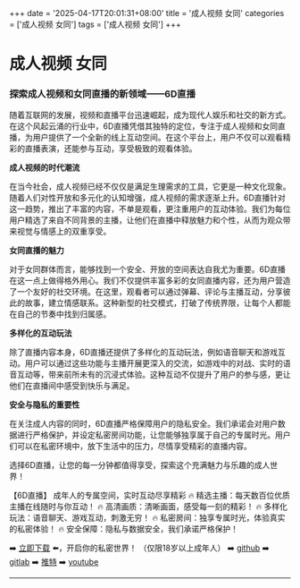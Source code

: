 +++
date = '2025-04-17T20:01:31+08:00'
title = '成人视频 女同'
categories = ['成人视频 女同']
tags = ['成人视频 女同']
+++

# 成人视频 女同

### 探索成人视频和女同直播的新领域——6D直播

随着互联网的发展，视频和直播平台迅速崛起，成为现代人娱乐和社交的新方式。在这个风起云涌的行业中，6D直播凭借其独特的定位，专注于成人视频和女同直播，为用户提供了一个全新的线上互动空间。在这个平台上，用户不仅可以观看精彩的直播表演，还能参与互动，享受极致的观看体验。

**成人视频的时代潮流**

在当今社会，成人视频已经不仅仅是满足生理需求的工具，它更是一种文化现象。随着人们对性开放和多元化的认知增强，成人视频的需求逐渐上升。6D直播针对这一趋势，推出了丰富的内容，不单是观看，更注重用户的互动体验。我们为每位用户精选了来自不同背景的主播，让他们在直播中释放魅力和个性，从而为观众带来视觉与情感上的双重享受。

**女同直播的魅力**

对于女同群体而言，能够找到一个安全、开放的空间表达自我尤为重要。6D直播在这一点上做得格外用心。我们不仅提供丰富多彩的女同直播内容，还为用户营造了一个友好的社交环境。在这里，观看者可以通过弹幕、评论与主播互动，分享彼此的故事，建立情感联系。这种新型的社交模式，打破了传统界限，让每个人都能在自己的节奏中找到归属感。

**多样化的互动玩法**

除了直播内容本身，6D直播还提供了多样化的互动玩法，例如语音聊天和游戏互动。用户可以通过这些功能与主播开展更深入的交流，如游戏中的对战、实时的语音互动等，带来前所未有的沉浸式体验。这种互动不仅提升了用户的参与感，更让他们在直播间中感受到快乐与满足。

**安全与隐私的重要性**

在关注成人内容的同时，6D直播严格保障用户的隐私安全。我们承诺会对用户数据进行严格保护，并设定私密房间功能，让您能够独享属于自己的专属时光。用户们可以在私密环境中，放下生活中的压力，尽情享受精彩的直播内容。

选择6D直播，让您的每一分钟都值得享受，探索这个充满魅力与乐趣的成人世界！

【6D直播】
成年人的专属空间，实时互动尽享精彩
🔥 精选主播：每天数百位优质主播在线随时与你互动！
🔥 高清画质：清晰画面，感受每一刻的精彩！
🔥 多样化玩法：语音聊天、游戏互动，刺激无穷！
🔥 私密房间：独享专属时光，体验真实的私密体验！
🔥 安全保障：隐私与数据安全，我们承诺严格保护！

➡️ [立即下载](https://down123.s3.ap-east-1.amazonaws.com/down/down.html?channelCode=blog) ⬅️，开启你的私密世界！
（仅限18岁以上成年人）
➡️ [github](https://aldult-live.github.io/)
➡️ [gitlab](https://seo-09598d.gitlab.io/)
➡️ [推特](https://x.com/wegame33)
➡️ [youtube](https://www.youtube.com/@6Dlive)

---
